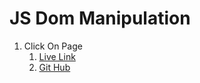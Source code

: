 # JS Dom Manipulation

1. Click On Page
    1. [Live Link]()
    2. [Git Hub](./ClickOnPage/index.html)
